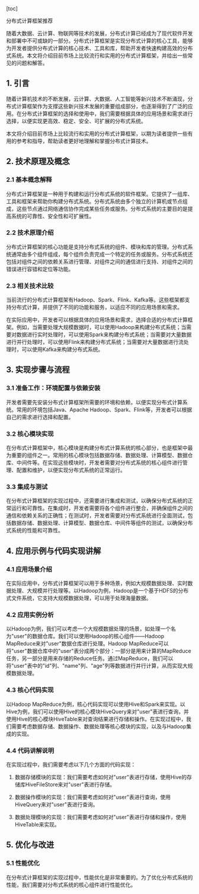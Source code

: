 
[toc]                    
                
                
分布式计算框架推荐

随着大数据、云计算、物联网等技术的发展，分布式计算已经成为了现代软件开发和部署中不可或缺的一部分。分布式计算框架是实现分布式计算的核心工具，能够为开发者提供分布式计算的核心技术、工具和库，帮助开发者快速构建高效的分布式系统。本文将介绍目前市场上比较流行和实用的分布式计算框架，并给出一些常见的问题和解答。

## 1. 引言

随着计算机技术的不断发展，云计算、大数据、人工智能等新兴技术不断涌现，分布式计算框架作为支撑这些新兴技术发展的重要组成部分，也逐渐得到了广泛的应用。在分布式计算框架的选择和使用中，我们需要根据具体的应用场景和需求进行选择，以便实现更高效、稳定、安全、可扩展的分布式系统。

本文将介绍目前市场上比较流行和实用的分布式计算框架，以期为读者提供一些有用的参考和指导，帮助读者更好地理解和掌握分布式计算技术。

## 2. 技术原理及概念

### 2.1 基本概念解释

分布式计算框架是一种用于构建和运行分布式系统的软件框架。它提供了一组库、工具和框架来帮助你构建分布式系统。分布式系统由多个独立的计算机或节点组成，这些节点通过网络通信协作完成某些任务或服务。分布式系统的主要目的是提高系统的可靠性、安全性和可扩展性。

### 2.2 技术原理介绍

分布式计算框架的核心功能是支持分布式系统的组件、模块和库的管理。分布式系统通常由多个组件组成，每个组件负责完成一个特定的任务或服务。分布式系统还包括对组件之间的依赖关系进行管理、对组件之间的通信进行支持、对组件之间的错误进行容错和定位等功能。

### 2.3 相关技术比较

当前流行的分布式计算框架有Hadoop、Spark、Flink、Kafka等。这些框架都支持分布式计算，并提供了不同的功能和服务，以适应不同的应用场景和需求。

在实际应用中，开发者可以根据具体的应用场景和需求，选择合适的分布式计算框架。例如，当需要处理大规模数据时，可以使用Hadoop来构建分布式系统；当需要对数据进行实时处理时，可以使用Spark来构建分布式系统；当需要对大量数据进行并行处理时，可以使用Flink来构建分布式系统；当需要对大量数据进行流处理时，可以使用Kafka来构建分布式系统。

## 3. 实现步骤与流程

### 3.1 准备工作：环境配置与依赖安装

开发者需要先安装分布式计算框架所需要的环境和依赖，以便实现分布式计算系统。常用的环境包括Java、Apache Hadoop、Spark、Flink等，开发者可以根据自己的需求进行选择和配置。

### 3.2 核心模块实现

在分布式计算框架中，核心模块是构建分布式计算系统的核心部分，也是框架中最为重要的组件之一。常用的核心模块包括数据存储、数据处理、计算模型、数据仓库、中间件等。在实现这些模块时，开发者需要对分布式系统的核心组件进行管理、配置和维护，以便实现分布式系统的正常运行。

### 3.3 集成与测试

在分布式计算框架的实现过程中，还需要进行集成和测试，以确保分布式系统的正常运行和可靠性。在集成时，开发者需要将各个组件进行整合，并确保组件之间的通信和依赖关系的正确性；在测试时，开发者需要对分布式系统进行全面测试，包括数据存储、数据处理、计算模型、数据仓库、中间件等组件的测试，以确保分布式系统的性能和可靠性。

## 4. 应用示例与代码实现讲解

### 4.1 应用场景介绍

在实际应用中，分布式计算框架可以用于多种场景，例如大规模数据处理、实时数据处理、大规模并行处理等。以Hadoop为例，Hadoop是一个基于HDFS的分布式文件系统，它支持大规模数据处理，可以用于处理海量数据。

### 4.2 应用实例分析

以Hadoop为例，我们可以考虑一个大规模数据处理的场景，如处理一个名为"user"的数据仓库。我们可以使用Hadoop的核心组件——Hadoop MapReduce来对"user"数据仓库进行处理。Hadoop MapReduce可以将"user"数据仓库中的"user"表分成两个部分：一部分是用来计算的MapReduce任务，另一部分是用来存储的Reduce任务。通过MapReduce，我们可以将"user"表中的"id"列、"name"列、"age"列等数据进行并行计算，从而实现大规模数据处理。

### 4.3 核心代码实现

以Hadoop MapReduce为例，核心代码实现可以使用Hive和Spark来实现。以Hive为例，我们可以使用Hive的核心模块HiveQuery来对"user"表进行查询，并使用Hive的核心模块HiveTable来对查询结果进行存储和操作。在实现过程中，我们需要考虑数据存储、数据操作、数据处理等核心模块的实现，以及与Hadoop集成的实现。

### 4.4 代码讲解说明

在实现过程中，我们需要考虑以下几个方面的代码实现：

1. 数据存储模块的实现：我们需要考虑如何对"user"表进行存储，使用Hive的存储库HiveFileStore来对"user"表进行存储。

2. 数据操作模块的实现：我们需要考虑如何对"user"表进行查询，使用HiveQuery来对"user"表进行查询。

3. 数据处理模块的实现：我们需要考虑如何对"user"表进行存储和操作，使用HiveTable来实现。


## 5. 优化与改进

### 5.1 性能优化

在分布式计算框架的实现过程中，性能优化是非常重要的。为了优化分布式系统的性能，我们需要对分布式系统的核心组件进行性能优化。

